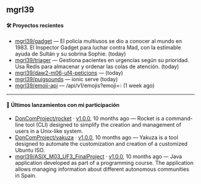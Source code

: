 ## mgrl39 












#### 🛠 Proyectos recientes

- [mgrl39/gadget](https://github.com/mgrl39/gadget) — El policía multiusos se dio a conocer al mundo en 1983. El Inspector Gadget para luchar contra Mad, con la estimable ayuda de Sultán y su sobrina Sophie. (today)
- [mgrl39/triager](https://github.com/mgrl39/triager) — Gestiona pacientes en urgencias según su prioridad. Usa Redis para almacenar y ordenar las colas de atención. (today)
- [mgrl39/daw2-m06-uf4-peticions](https://github.com/mgrl39/daw2-m06-uf4-peticions) —  (today)
- [mgrl39/puigsounds](https://github.com/mgrl39/puigsounds) — ionic serve (today)
- [mgrl39/emoji-api](https://github.com/mgrl39/emoji-api) — /api/v1/emojis?emoji=💧 (1 week ago)

---

#### 🚀 Últimos lanzamientos con mi participación

- [DonComProject/rocket](https://github.com/DonComProject/rocket) · [v1.0.0](https://github.com/DonComProject/rocket/releases/tag/v1.0.0), 10 months ago — Rocket is a command-line tool (CLI) designed to simplify the creation and management of users in a Unix-like system.
- [DonComProject/yakuza](https://github.com/DonComProject/yakuza) · [v1.0.0](https://github.com/DonComProject/yakuza/releases/tag/v1.0.0), 10 months ago — Yakuza is a tool designed to automate the customization and creation of a customized Ubuntu ISO. 
- [mgrl39/ASIX_M03_UF3_FinalProject](https://github.com/mgrl39/ASIX_M03_UF3_FinalProject) · [v1.0.0](https://github.com/mgrl39/ASIX_M03_UF3_FinalProject/releases/tag/v1.0.0), 10 months ago — Java application developed as part of a programming course. The application allows managing information about different autonomous communities in Spain.


